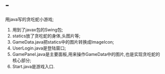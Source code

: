 # -
用java写的贪吃蛇小游戏;
1. 用到了javax包的Swing包;
2. statics放了贪吃蛇的身体,头图片等;
2. GameData.java把statics中的图片转换成ImageIcon;
3. UserLogin.java是登陆窗口;
4. GamePanel.java是主要面板,用来操作GameData中的图片,也是实现贪吃蛇的核心部分;
5. Start.java是游戏入口.
